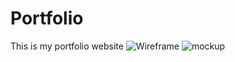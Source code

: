 # Portfolio
This is my portfolio website
![Wireframe](https://user-images.githubusercontent.com/77952312/181925815-cc067ca6-bf4c-4a9c-bc31-930081028dda.PNG)
![mockup](https://user-images.githubusercontent.com/77952312/181925824-054befdf-212e-4829-a4ac-774ec82500a4.PNG)
